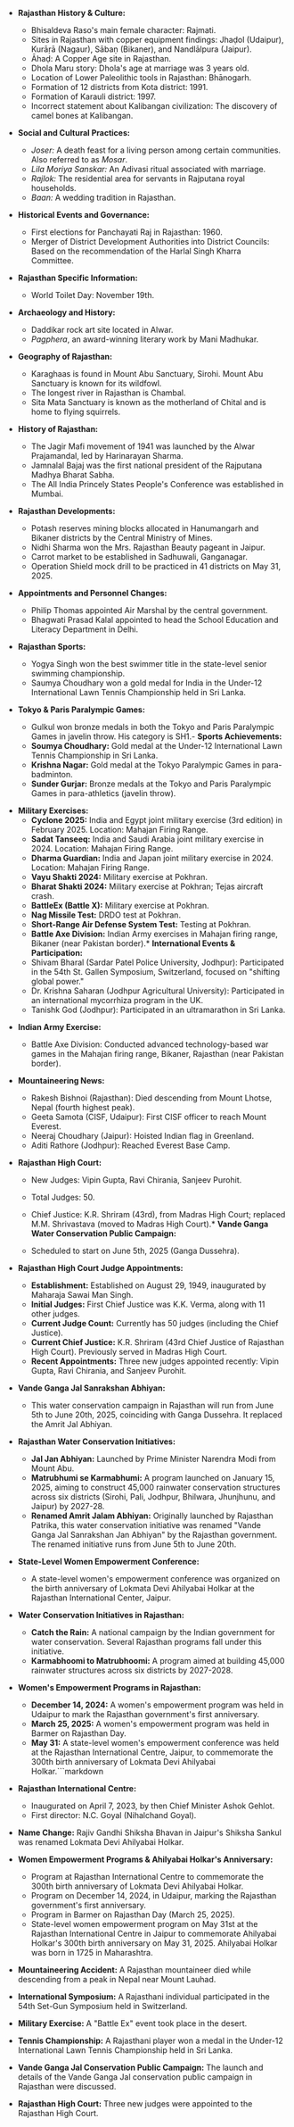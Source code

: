 * **Rajasthan History & Culture:**

  * Bhisaldeva Raso's main female character: Rajmati.
  * Sites in Rajasthan with copper equipment findings: Jhaḍol (Udaipur), Kurāṛā (Nagaur), Sābaṇ (Bikaner), and Nandlālpura (Jaipur).
  * Āhaḍ: A Copper Age site in Rajasthan.
  * Dhola Maru story: Dhola's age at marriage was 3 years old.
  * Location of Lower Paleolithic tools in Rajasthan: Bhānogarh.
  * Formation of 12 districts from Kota district: 1991.
  * Formation of Karauli district: 1997.
  * Incorrect statement about Kalibangan civilization: The discovery of camel bones at Kalibangan.

* **Social and Cultural Practices:**
    * *Joser:* A death feast for a living person among certain communities. Also referred to as *Mosar*.
    * *Lila Moriya Sanskar:* An Adivasi ritual associated with marriage.
    * *Rajlok:* The residential area for servants in Rajputana royal households.
    * *Baan:* A wedding tradition in Rajasthan.

* **Historical Events and Governance:**
    * First elections for Panchayati Raj in Rajasthan: 1960.
    * Merger of District Development Authorities into District Councils: Based on the recommendation of the Harlal Singh Kharra Committee.

* **Rajasthan Specific Information:**
    * World Toilet Day: November 19th.

* **Archaeology and History:**
    * Daddikar rock art site located in Alwar.
    * *Pagphera*, an award-winning literary work by Mani Madhukar.

* **Geography of Rajasthan:**
    * Karaghaas is found in Mount Abu Sanctuary, Sirohi. Mount Abu Sanctuary is known for its wildfowl.
    * The longest river in Rajasthan is Chambal.
    * Sita Mata Sanctuary is known as the motherland of Chital and is home to flying squirrels.

* **History of Rajasthan:**
    * The Jagir Mafi movement of 1941 was launched by the Alwar Prajamandal, led by Harinarayan Sharma.
    * Jamnalal Bajaj was the first national president of the Rajputana Madhya Bharat Sabha.
    * The All India Princely States People's Conference was established in Mumbai.

* **Rajasthan Developments:**
    * Potash reserves mining blocks allocated in Hanumangarh and Bikaner districts by the Central Ministry of Mines.
    * Nidhi Sharma won the Mrs. Rajasthan Beauty pageant in Jaipur.
    * Carrot market to be established in Sadhuwali, Ganganagar.
    * Operation Shield mock drill to be practiced in 41 districts on May 31, 2025.

* **Appointments and Personnel Changes:**
    * Philip Thomas appointed Air Marshal by the central government.
    * Bhagwati Prasad Kalal appointed to head the School Education and Literacy Department in Delhi.

* **Rajasthan Sports:**
    * Yogya Singh won the best swimmer title in the state-level senior swimming championship.
    * Saumya Choudhary won a gold medal for India in the Under-12 International Lawn Tennis Championship held in Sri Lanka.

* **Tokyo & Paris Paralympic Games:**
    * Gulkul won bronze medals in both the Tokyo and Paris Paralympic Games in javelin throw. His category is SH1.- **Sports Achievements:**
    *   **Soumya Choudhary:** Gold medal at the Under-12 International Lawn Tennis Championship in Sri Lanka.
    *   **Krishna Nagar:** Gold medal at the Tokyo Paralympic Games in para-badminton.
    *   **Sunder Gurjar:** Bronze medals at the Tokyo and Paris Paralympic Games in para-athletics (javelin throw).

- **Military Exercises:**
    *   **Cyclone 2025:** India and Egypt joint military exercise (3rd edition) in February 2025. Location: Mahajan Firing Range.
    *   **Sadat Tanseeq:** India and Saudi Arabia joint military exercise in 2024. Location: Mahajan Firing Range.
    *   **Dharma Guardian:** India and Japan joint military exercise in 2024. Location: Mahajan Firing Range.
    *   **Vayu Shakti 2024:** Military exercise at Pokhran.
    *   **Bharat Shakti 2024:** Military exercise at Pokhran; Tejas aircraft crash.
    *   **BattleEx (Battle X):** Military exercise at Pokhran.
    *   **Nag Missile Test:** DRDO test at Pokhran.
    *   **Short-Range Air Defense System Test:** Testing at Pokhran.
    *   **Battle Axe Division:** Indian Army exercises in Mahajan firing range, Bikaner (near Pakistan border).* **International Events & Participation:**
    * Shivam Bharal (Sardar Patel Police University, Jodhpur): Participated in the 54th St. Gallen Symposium, Switzerland, focused on "shifting global power."
    * Dr. Krishna Saharan (Jodhpur Agricultural University): Participated in an international mycorrhiza program in the UK.
    * Tanishk God (Jodhpur): Participated in an ultramarathon in Sri Lanka.

* **Indian Army Exercise:**
    * Battle Axe Division: Conducted advanced technology-based war games in the Mahajan firing range, Bikaner, Rajasthan (near Pakistan border).

* **Mountaineering News:**
    * Rakesh Bishnoi (Rajasthan): Died descending from Mount Lhotse, Nepal (fourth highest peak).
    * Geeta Samota (CISF, Udaipur): First CISF officer to reach Mount Everest.
    * Neeraj Choudhary (Jaipur): Hoisted Indian flag in Greenland.
    * Aditi Rathore (Jodhpur): Reached Everest Base Camp.

* **Rajasthan High Court:**
    * New Judges: Vipin Gupta, Ravi Chirania, Sanjeev Purohit.
    * Total Judges: 50.
    * Chief Justice: K.R. Shriram (43rd), from Madras High Court; replaced M.M. Shrivastava (moved to Madras High Court).*   **Vande Ganga Water Conservation Public Campaign:**

    *   Scheduled to start on June 5th, 2025 (Ganga Dussehra).
*   **Rajasthan High Court Judge Appointments:**

    *   **Establishment:** Established on August 29, 1949, inaugurated by Maharaja Sawai Man Singh.
    *   **Initial Judges:** First Chief Justice was K.K. Verma, along with 11 other judges.
    *   **Current Judge Count:** Currently has 50 judges (including the Chief Justice).
    *   **Current Chief Justice:** K.R. Shriram (43rd Chief Justice of Rajasthan High Court). Previously served in Madras High Court.
    *   **Recent Appointments:** Three new judges appointed recently: Vipin Gupta, Ravi Chirania, and Sanjeev Purohit.
*   **Vande Ganga Jal Sanrakshan Abhiyan:**

    *   This water conservation campaign in Rajasthan will run from June 5th to June 20th, 2025, coinciding with Ganga Dussehra. It replaced the Amrit Jal Abhiyan.
*   **Rajasthan Water Conservation Initiatives:**

    *   **Jal Jan Abhiyan:** Launched by Prime Minister Narendra Modi from Mount Abu.
    *   **Matrubhumi se Karmabhumi:** A program launched on January 15, 2025, aiming to construct 45,000 rainwater conservation structures across six districts (Sirohi, Pali, Jodhpur, Bhilwara, Jhunjhunu, and Jaipur) by 2027-28.
    *   **Renamed Amrit Jalam Abhiyan:** Originally launched by Rajasthan Patrika, this water conservation initiative was renamed "Vande Ganga Jal Sanrakshan Jan Abhiyan" by the Rajasthan government. The renamed initiative runs from June 5th to June 20th.
*   **State-Level Women Empowerment Conference:**

    *   A state-level women's empowerment conference was organized on the birth anniversary of Lokmata Devi Ahilyabai Holkar at the Rajasthan International Center, Jaipur.
*   **Water Conservation Initiatives in Rajasthan:**

    *   **Catch the Rain:** A national campaign by the Indian government for water conservation. Several Rajasthan programs fall under this initiative.
    *   **Karmabhoomi to Matrubhoomi:** A program aimed at building 45,000 rainwater structures across six districts by 2027-2028.
*   **Women's Empowerment Programs in Rajasthan:**

    *   **December 14, 2024:** A women's empowerment program was held in Udaipur to mark the Rajasthan government's first anniversary.
    *   **March 25, 2025:** A women's empowerment program was held in Barmer on Rajasthan Day.
    *   **May 31:** A state-level women's empowerment conference was held at the Rajasthan International Centre, Jaipur, to commemorate the 300th birth anniversary of Lokmata Devi Ahilyabai Holkar.```markdown
- **Rajasthan International Centre:**
    - Inaugurated on April 7, 2023, by then Chief Minister Ashok Gehlot.
    - First director: N.C. Goyal (Nihalchand Goyal).

- **Name Change:** Rajiv Gandhi Shiksha Bhavan in Jaipur's Shiksha Sankul was renamed Lokmata Devi Ahilyabai Holkar.

- **Women Empowerment Programs & Ahilyabai Holkar's Anniversary:**
    - Program at Rajasthan International Centre to commemorate the 300th birth anniversary of Lokmata Devi Ahilyabai Holkar.
    - Program on December 14, 2024, in Udaipur, marking the Rajasthan government's first anniversary.
    - Program in Barmer on Rajasthan Day (March 25, 2025).
    - State-level women empowerment program on May 31st at the Rajasthan International Centre in Jaipur to commemorate Ahilyabai Holkar's 300th birth anniversary on May 31, 2025.  Ahilyabai Holkar was born in 1725 in Maharashtra.

- **Mountaineering Accident:** A Rajasthan mountaineer died while descending from a peak in Nepal near Mount Lauhad.

- **International Symposium:** A Rajasthani individual participated in the 54th Set-Gun Symposium held in Switzerland.

- **Military Exercise:** A "Battle Ex" event took place in the desert.

- **Tennis Championship:** A Rajasthani player won a medal in the Under-12 International Lawn Tennis Championship held in Sri Lanka.

- **Vande Ganga Jal Conservation Public Campaign:**  The launch and details of the Vande Ganga Jal conservation public campaign in Rajasthan were discussed.

- **Rajasthan High Court:** Three new judges were appointed to the Rajasthan High Court.
```